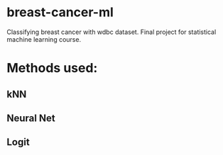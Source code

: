 # breast-cancer-ml
Classifying breast cancer with wdbc dataset. Final project for statistical machine learning course. 

# Methods used: 

## kNN 

## Neural Net 

## Logit 